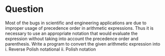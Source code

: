 # Question

Most of the bugs in scientific and engineering applications are due
to improper usage of precedence order in arithmetic expressions.
Thus it is necessary to use an appropriate notation that would
evaluate the expression without taking into account the precedence
order and parenthesis.
Write a program to convert the given arithmetic expression into
i. Reverse Polish notational
ii. Polish notation
